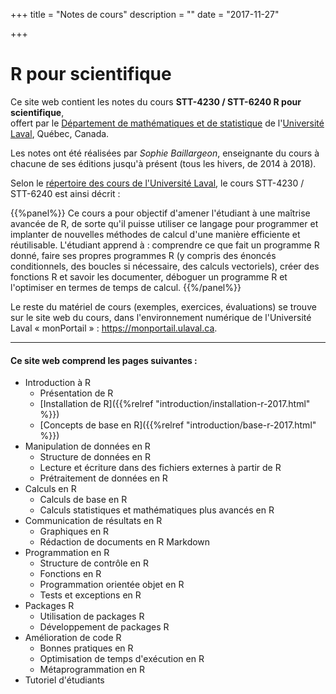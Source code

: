 +++
title = "Notes de cours"
description = ""
date = "2017-11-27"

+++

# R pour scientifique

Ce site web contient les notes du cours **STT-4230 / STT-6240 R pour scientifique**,  
offert par le [Département de mathématiques et de statistique](https://www.mat.ulaval.ca/accueil/) de l'[Université Laval](https://www.ulaval.ca/), Québec, Canada.

Les notes ont été réalisées par *Sophie Baillargeon*, enseignante du cours à chacune de ses éditions jusqu'à présent (tous les hivers, de 2014 à 2018).

Selon le [répertoire des cours de l'Université Laval](https://www.ulaval.ca/les-etudes/cours/repertoire/detailsCours/stt-4230-r-pour-scientifique.html), le cours STT-4230 / STT-6240 est ainsi décrit :

{{%panel%}}
Ce cours a pour objectif d'amener l'étudiant à une maîtrise avancée de R, de sorte qu'il puisse utiliser ce langage pour programmer et implanter de nouvelles méthodes de calcul d'une manière efficiente et réutilisable. L'étudiant apprend à : comprendre ce que fait un programme R donné, faire ses propres programmes R (y compris des énoncés conditionnels, des boucles si nécessaire, des calculs vectoriels), créer des fonctions R et savoir les documenter, déboguer un programme R et l'optimiser en termes de temps de calcul.
{{%/panel%}}

Le reste du matériel de cours (exemples, exercices, évaluations) se trouve sur le site web du cours, dans l'environnement numérique de l'Université Laval «&nbsp;monPortail&nbsp;» : https://monportail.ulaval.ca.

***

#### Ce site web comprend les pages suivantes : 

* Introduction à R
    * Présentation de R
    * [Installation de R]({{%relref "introduction/installation-r-2017.html" %}})
    * [Concepts de base en R]({{%relref "introduction/base-r-2017.html" %}})
* Manipulation de données en R
    * Structure de données en R
    * Lecture et écriture dans des fichiers externes à partir de R
    * Prétraitement de données en R
* Calculs en R
    * Calculs de base en R
    * Calculs statistiques et mathématiques plus avancés en R
* Communication de résultats en R
    * Graphiques en R
    * Rédaction de documents en R Markdown
* Programmation en R
    * Structure de contrôle en R
    * Fonctions en R
    * Programmation orientée objet en R
    * Tests et exceptions en R
* Packages R
    * Utilisation de packages R
    * Développement de packages R
* Amélioration de code R
    * Bonnes pratiques en R
    * Optimisation de temps d'exécution en R
    * Métaprogrammation en R
* Tutoriel d'étudiants



